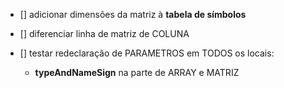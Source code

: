 - [] adicionar dimensões da matriz à **tabela de símbolos**

- [] diferenciar linha de matriz de COLUNA

- [] testar redeclaração de PARAMETROS em TODOS os locais:
  + **typeAndNameSign** na parte de ARRAY e MATRIZ